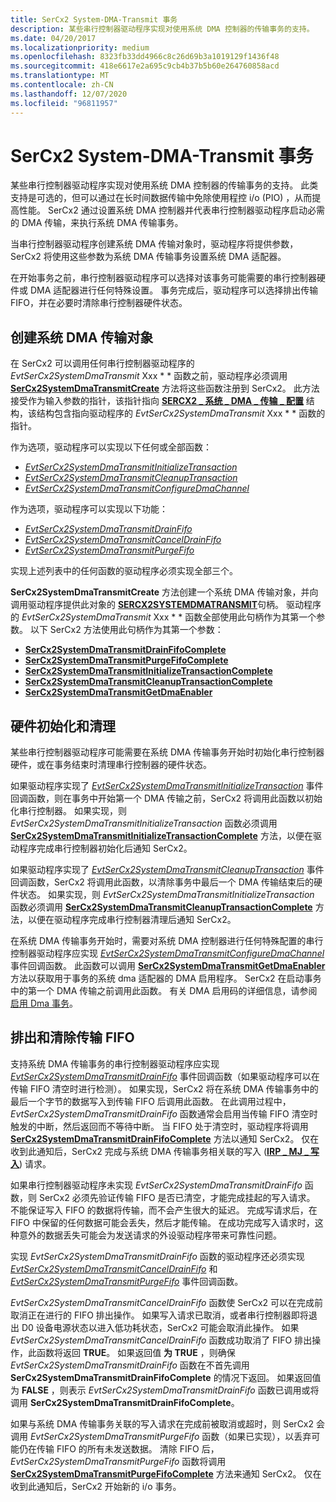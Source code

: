 ```yaml
---
title: SerCx2 System-DMA-Transmit 事务
description: 某些串行控制器驱动程序实现对使用系统 DMA 控制器的传输事务的支持。
ms.date: 04/20/2017
ms.localizationpriority: medium
ms.openlocfilehash: 8323fb33dd4966c8c26d69b3a1019129f1436f48
ms.sourcegitcommit: 418e6617e2a695c9cb4b37b5b60e264760858acd
ms.translationtype: MT
ms.contentlocale: zh-CN
ms.lasthandoff: 12/07/2020
ms.locfileid: "96811957"
---
```

# <a name="sercx2-system-dma-transmit-transactions"></a>SerCx2 System-DMA-Transmit 事务

某些串行控制器驱动程序实现对使用系统 DMA 控制器的传输事务的支持。 此类支持是可选的，但可以通过在长时间数据传输中免除使用程控 i/o (PIO) ，从而提高性能。 SerCx2 通过设置系统 DMA 控制器并代表串行控制器驱动程序启动必需的 DMA 传输，来执行系统 DMA 传输事务。

当串行控制器驱动程序创建系统 DMA 传输对象时，驱动程序将提供参数，SerCx2 将使用这些参数为系统 DMA 传输事务设置系统 DMA 适配器。

在开始事务之前，串行控制器驱动程序可以选择对该事务可能需要的串行控制器硬件或 DMA 适配器进行任何特殊设置。 事务完成后，驱动程序可以选择排出传输 FIFO，并在必要时清除串行控制器硬件状态。

## <a name="creating-the-system-dma-transmit-object"></a>创建系统 DMA 传输对象

在 SerCx2 可以调用任何串行控制器驱动程序的 *EvtSerCx2SystemDmaTransmit* Xxx * * 函数之前，驱动程序必须调用 [**SerCx2SystemDmaTransmitCreate**](/windows-hardware/drivers/ddi/sercx/nf-sercx-sercx2systemdmatransmitcreate) 方法将这些函数注册到 SerCx2。 此方法接受作为输入参数的指针，该指针指向 [**SERCX2 \_ 系统 \_ DMA \_ 传输 \_ 配置**](/windows-hardware/drivers/ddi/sercx/ns-sercx-_sercx2_system_dma_transmit_config) 结构，该结构包含指向驱动程序的 *EvtSerCx2SystemDmaTransmit* Xxx * * 函数的指针。

作为选项，驱动程序可以实现以下任何或全部函数：

- [*EvtSerCx2SystemDmaTransmitInitializeTransaction*](/windows-hardware/drivers/ddi/sercx/nc-sercx-evt_sercx2_system_dma_transmit_initialize_transaction)
- [*EvtSerCx2SystemDmaTransmitCleanupTransaction*](/windows-hardware/drivers/ddi/sercx/nc-sercx-evt_sercx2_system_dma_transmit_cleanup_transaction)
- [*EvtSerCx2SystemDmaTransmitConfigureDmaChannel*](/windows-hardware/drivers/ddi/sercx/nc-sercx-evt_sercx2_system_dma_transmit_configure_dma_channel)

作为选项，驱动程序可以实现以下功能：

- [*EvtSerCx2SystemDmaTransmitDrainFifo*](/windows-hardware/drivers/ddi/sercx/nc-sercx-evt_sercx2_system_dma_transmit_drain_fifo)
- [*EvtSerCx2SystemDmaTransmitCancelDrainFifo*](/windows-hardware/drivers/ddi/sercx/nc-sercx-evt_sercx2_system_dma_transmit_cancel_drain_fifo)
- [*EvtSerCx2SystemDmaTransmitPurgeFifo*](/windows-hardware/drivers/ddi/sercx/nc-sercx-evt_sercx2_system_dma_transmit_purge_fifo)

实现上述列表中的任何函数的驱动程序必须实现全部三个。

**SerCx2SystemDmaTransmitCreate** 方法创建一个系统 DMA 传输对象，并向调用驱动程序提供此对象的 [**SERCX2SYSTEMDMATRANSMIT**](./sercx2-object-handles.md#sercx2systemdmatransmit-object-handle)句柄。 驱动程序的 *EvtSerCx2SystemDmaTransmit* Xxx * * 函数全部使用此句柄作为其第一个参数。 以下 SerCx2 方法使用此句柄作为其第一个参数：

- [**SerCx2SystemDmaTransmitDrainFifoComplete**](/windows-hardware/drivers/ddi/sercx/nf-sercx-sercx2systemdmatransmitdrainfifocomplete)
- [**SerCx2SystemDmaTransmitPurgeFifoComplete**](/windows-hardware/drivers/ddi/sercx/nf-sercx-sercx2systemdmatransmitpurgefifocomplete)
- [**SerCx2SystemDmaTransmitInitializeTransactionComplete**](/windows-hardware/drivers/ddi/sercx/nf-sercx-sercx2systemdmatransmitinitializetransactioncomplete)
- [**SerCx2SystemDmaTransmitCleanupTransactionComplete**](/windows-hardware/drivers/ddi/sercx/nf-sercx-sercx2systemdmatransmitcleanuptransactioncomplete)
- [**SerCx2SystemDmaTransmitGetDmaEnabler**](/windows-hardware/drivers/ddi/sercx/nf-sercx-sercx2systemdmatransmitgetdmaenabler)

## <a name="hardware-initialization-and-clean-up"></a>硬件初始化和清理

某些串行控制器驱动程序可能需要在系统 DMA 传输事务开始时初始化串行控制器硬件，或在事务结束时清理串行控制器的硬件状态。

如果驱动程序实现了 [*EvtSerCx2SystemDmaTransmitInitializeTransaction*](/windows-hardware/drivers/ddi/sercx/nc-sercx-evt_sercx2_system_dma_transmit_initialize_transaction) 事件回调函数，则在事务中开始第一个 DMA 传输之前，SerCx2 将调用此函数以初始化串行控制器。 如果实现，则 *EvtSerCx2SystemDmaTransmitInitializeTransaction* 函数必须调用 [**SerCx2SystemDmaTransmitInitializeTransactionComplete**](/windows-hardware/drivers/ddi/sercx/nf-sercx-sercx2systemdmatransmitinitializetransactioncomplete) 方法，以便在驱动程序完成串行控制器初始化后通知 SerCx2。

如果驱动程序实现了 [*EvtSerCx2SystemDmaTransmitCleanupTransaction*](/windows-hardware/drivers/ddi/sercx/nc-sercx-evt_sercx2_system_dma_transmit_cleanup_transaction) 事件回调函数，SerCx2 将调用此函数，以清除事务中最后一个 DMA 传输结束后的硬件状态。 如果实现，则 *EvtSerCx2SystemDmaTransmitInitializeTransaction* 函数必须调用 [**SerCx2SystemDmaTransmitCleanupTransactionComplete**](/windows-hardware/drivers/ddi/sercx/nf-sercx-sercx2systemdmatransmitcleanuptransactioncomplete) 方法，以便在驱动程序完成串行控制器清理后通知 SerCx2。

在系统 DMA 传输事务开始时，需要对系统 DMA 控制器进行任何特殊配置的串行控制器驱动程序应实现 [*EvtSerCx2SystemDmaTransmitConfigureDmaChannel*](/windows-hardware/drivers/ddi/sercx/nc-sercx-evt_sercx2_system_dma_transmit_configure_dma_channel) 事件回调函数。 此函数可以调用 [**SerCx2SystemDmaTransmitGetDmaEnabler**](/windows-hardware/drivers/ddi/sercx/nf-sercx-sercx2systemdmatransmitgetdmaenabler) 方法以获取用于事务的系统 dma 适配器的 DMA 启用程序。 SerCx2 在启动事务中的第一个 DMA 传输之前调用此函数。 有关 DMA 启用码的详细信息，请参阅 [启用 Dma 事务](../wdf/enabling-dma-transactions.md)。

## <a name="draining-and-purging-the-transmit-fifo"></a>排出和清除传输 FIFO

支持系统 DMA 传输事务的串行控制器驱动程序应实现 [*EvtSerCx2SystemDmaTransmitDrainFifo*](/windows-hardware/drivers/ddi/sercx/nc-sercx-evt_sercx2_system_dma_transmit_drain_fifo) 事件回调函数（如果驱动程序可以在传输 FIFO 清空时进行检测）。 如果实现，SerCx2 将在系统 DMA 传输事务中的最后一个字节的数据写入到传输 FIFO 后调用此函数。 在此调用过程中， *EvtSerCx2SystemDmaTransmitDrainFifo* 函数通常会启用当传输 FIFO 清空时触发的中断，然后返回而不等待中断。 当 FIFO 处于清空时，驱动程序将调用 [**SerCx2SystemDmaTransmitDrainFifoComplete**](/windows-hardware/drivers/ddi/sercx/nf-sercx-sercx2systemdmatransmitdrainfifocomplete) 方法以通知 SerCx2。 仅在收到此通知后，SerCx2 完成与系统 DMA 传输事务相关联的写入 ([**IRP \_ MJ \_ 写入**](/previous-versions/ff546904(v=vs.85))) 请求。

如果串行控制器驱动程序未实现 *EvtSerCx2SystemDmaTransmitDrainFifo* 函数，则 SerCx2 必须先验证传输 FIFO 是否已清空，才能完成挂起的写入请求。 不能保证写入 FIFO 的数据将传输，而不会产生很大的延迟。 完成写请求后，在 FIFO 中保留的任何数据可能会丢失，然后才能传输。 在成功完成写入请求时，这种意外的数据丢失可能会为发送请求的外设驱动程序带来可靠性问题。

实现 *EvtSerCx2SystemDmaTransmitDrainFifo* 函数的驱动程序还必须实现 [*EvtSerCx2SystemDmaTransmitCancelDrainFifo*](/windows-hardware/drivers/ddi/sercx/nc-sercx-evt_sercx2_system_dma_transmit_cancel_drain_fifo) 和 [*EvtSerCx2SystemDmaTransmitPurgeFifo*](/windows-hardware/drivers/ddi/sercx/nc-sercx-evt_sercx2_system_dma_transmit_purge_fifo) 事件回调函数。

*EvtSerCx2SystemDmaTransmitCancelDrainFifo* 函数使 SerCx2 可以在完成前取消正在进行的 FIFO 排出操作。 如果写入请求已取消，或者串行控制器即将退出 D0 设备电源状态以进入低功耗状态，SerCx2 可能会取消此操作。 如果 *EvtSerCx2SystemDmaTransmitCancelDrainFifo* 函数成功取消了 FIFO 排出操作，此函数将返回 **TRUE**。 如果返回值 **为 TRUE** ，则确保 *EvtSerCx2SystemDmaTransmitDrainFifo* 函数在不首先调用 **SerCx2SystemDmaTransmitDrainFifoComplete** 的情况下返回。 如果返回值为 **FALSE** ，则表示 *EvtSerCx2SystemDmaTransmitDrainFifo* 函数已调用或将调用 **SerCx2SystemDmaTransmitDrainFifoComplete**。

如果与系统 DMA 传输事务关联的写入请求在完成前被取消或超时，则 SerCx2 会调用 *EvtSerCx2SystemDmaTransmitPurgeFifo* 函数（如果已实现），以丢弃可能仍在传输 FIFO 的所有未发送数据。 清除 FIFO 后， *EvtSerCx2SystemDmaTransmitPurgeFifo* 函数将调用 [**SerCx2SystemDmaTransmitPurgeFifoComplete**](/windows-hardware/drivers/ddi/sercx/nf-sercx-sercx2systemdmatransmitpurgefifocomplete) 方法来通知 SerCx2。 仅在收到此通知后，SerCx2 开始新的 i/o 事务。
